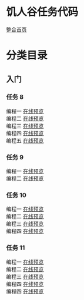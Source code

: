 # 饥人谷任务代码
[整合首页](https://a294465800.github.io/HungerValleyCode/index.html)

# 分类目录
## 入门
### 任务 8
编程一 [在线预览](https://a294465800.github.io/HungerValleyCode/beginner/task8/01/)    
编程二 [在线预览](https://a294465800.github.io/HungerValleyCode/beginner/task8/02/)    
编程三 [在线预览](https://a294465800.github.io/HungerValleyCode/beginner/task8/03/)    
编程四 [在线预览](https://a294465800.github.io/HungerValleyCode/beginner/task8/04/)    
编程五 [在线预览](https://a294465800.github.io/HungerValleyCode/beginner/task8/05/)    
### 任务 9
编程一 [在线预览](https://a294465800.github.io/HungerValleyCode/beginner/task9/01/)     
编程二 [在线预览](https://a294465800.github.io/HungerValleyCode/beginner/task9/02/)
### 任务 10
编程一 [在线预览](https://a294465800.github.io/HungerValleyCode/beginner/task10/01/)     
编程二 [在线预览](https://a294465800.github.io/HungerValleyCode/beginner/task10/02/)     
编程三 [在线预览](https://a294465800.github.io/HungerValleyCode/beginner/task10/03/)      
编程四 [在线预览](https://a294465800.github.io/HungerValleyCode/beginner/task10/04/)    
### 任务 11
编程一 [在线预览](https://a294465800.github.io/HungerValleyCode/beginner/task11/01/)         
编程二 [在线预览](https://a294465800.github.io/HungerValleyCode/beginner/task11/02/)         
编程三 [在线预览](https://a294465800.github.io/HungerValleyCode/beginner/task11/03/)             
编程四 [在线预览](https://a294465800.github.io/HungerValleyCode/beginner/task11/04/)         
编程四 [在线预览](https://a294465800.github.io/HungerValleyCode/beginner/task11/05/)         
 
